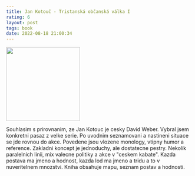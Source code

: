 ```yaml
---
title: Jan Kotouč - Tristanská občanská válka I
rating: 6
layout: post
tags: book
date: 2022-08-18 21:00:34
---
```

<img width="200" src="https://cdn.xsd.cz/original/a42ee32660af36a08af070434f690a5b.jpg" />
<p>
Souhlasim s prirovnanim, ze Jan Kotouc je cesky David Weber. Vybral jsem konkretni pasaz z velke serie. Po uvodnim seznamovani a nastineni situace se jde rovnou do akce. Povedene jsou vlozene monology, vtipny humor a reference. Zakladni koncept je jednoduchy, ale dostatecne pestry. Nekolik paralelnich linii, mix valecne politiky a akce v "ceskem kabate". Kazda postava ma jmeno a hodnost, kazda lod ma jmeno a tridu a to v nuveritelnem mnozstvi. Kniha obsahuje mapu, seznam postav a hodnosti.
</p>
